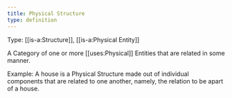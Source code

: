 ```yaml
---
title: Physical Structure
type: definition
---
```


Type: [[is-a:Structure]], [[is-a:Physical Entity]]

A Category of one or more [[uses:Physical]] Entities that are related in some manner.

Example: A house is a Physical Structure made out of individual components that are related to one another, namely, the relation to be apart of a house.
